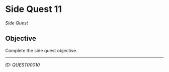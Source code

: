 # Side Quest 11

*Side Quest*

## Objective
Complete the side quest objective.

---
*ID: QUEST00010*